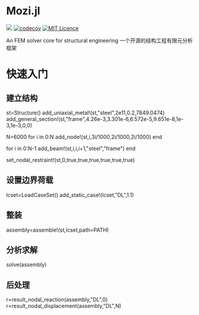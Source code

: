 # Mozi.jl

[![](https://travis-ci.org/zhuoju36/Mozi.jl.svg?branch=master)](https://travis-ci.org/zhuoju36/Mozi.jl)
[![codecov](https://codecov.io/gh/zhuoju36/Mozi.jl/branch/master/graph/badge.svg)](https://codecov.io/gh/zhuoju36/Mozi.jl)
[![MIT Licence](https://badges.frapsoft.com/os/mit/mit.svg?v=103)](https://opensource.org/licenses/mit-license.php)

An FEM solver core for structural engineering
一个开源的结构工程有限元分析框架

# 快速入门

## 建立结构
st=Structure()
add_uniaxial_metal!(st,"steel",2e11,0.2,7849.0474)
add_general_section!(st,"frame",4.26e-3,3.301e-6,6.572e-5,9.651e-8,1e-3,1e-3,0,0)

N=6000
for i in 0:N
    add_node!(st,i,3i/1000,2i/1000,2i/1000)
end

for i in 0:N-1
    add_beam!(st,i,i,i+1,"steel","frame")
end

set_nodal_restraint!(st,0,true,true,true,true,true,true)

## 设置边界荷载
lcset=LoadCaseSet()
add_static_case!(lcset,"DL",1.1)


## 整装
assembly=assemble!(st,lcset,path=PATH)

## 分析求解
solve(assembly)

## 后处理
r=result_nodal_reaction(assembly,"DL",0)
r=result_nodal_displacement(assembly,"DL",N)

